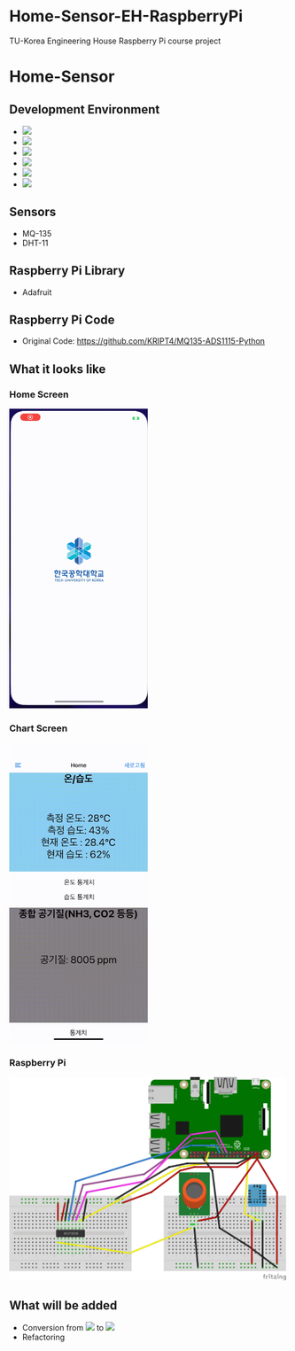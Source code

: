 # Home-Sensor-EH-RaspberryPi

TU-Korea Engineering House Raspberry Pi course project

# Home-Sensor

## Development Environment
- <img src="https://img.shields.io/badge/ReactNative-61DAFB?style=flat-square&logo=React&logoColor=black"/>
- <img src="https://img.shields.io/badge/Xcode-147EFB?style=flat-square&logo=Xcode&logoColor=black"/>
- <img src="https://img.shields.io/badge/Visual Studio Code-007ACC?style=flat-square&logo=Visual Studio Code&logoColor=black"/>
- <img src="https://img.shields.io/badge/Node.js-339933?style=flat-square&logo=Node.js&logoColor=black"/>
- <img src="https://img.shields.io/badge/MySQL-4479A1?style=flat-square&logo=MySQL&logocolor=black"/>
- <img src="https://img.shields.io/badge/Python-3776AB?style=flat-square&logo=Python&logoColor=black"/>

## Sensors
- MQ-135
- DHT-11

## Raspberry Pi Library
- Adafruit

## Raspberry Pi Code
- Original Code: https://github.com/KRIPT4/MQ135-ADS1115-Python

## What it looks like

### Home Screen
<img src = "image/home.gif" width="250"/><br/>

### Chart Screen
<img src = "image/chart.gif" width="250"/><br/>

### Raspberry Pi
<img src = "image/raspberryPi.png" width="500">

## What will be added

- Conversion from <img src="https://img.shields.io/badge/JavaScript-F7DF1E?style=flat-square&logo=JavaScript&logoColor=black"/>
to <img src="https://img.shields.io/badge/TypeScript-3178C6?style=flat-square&logo=TypeScript&logoColor=black"/><br/>
- Refactoring
